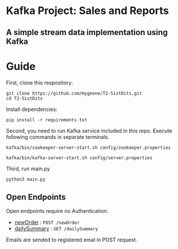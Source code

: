 # Kafka Project: Sales and Reports
## A simple stream data implementation using Kafka 

# Guide
First, clone this respository:
```
git clone https://github.com/mygeone/T2-SistDits.git
cd T2-SistDits
```
Install dependencies:
```
pip install -r requirements.txt
```
Second, you need to run Kafka service included in this repo.
Execute following commands in separate terminals.
```
kafka/bin/zookeeper-server-start.sh config/zookeeper.properties
```
```
kafka/bin/kafka-server-start.sh config/server.properties
```
 Third, run main.py
 ```
 python3 main.py
 ```
 ## Open Endpoints

Open endpoints require no Authentication.

* [newOrder](newOrder.md) : `POST /newOrder`
* [dailySummary](dailySummary.md) : `GET /dailySummary`

Emails are sended to registered emal in POST request.
